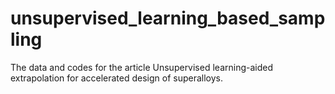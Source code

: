 # unsupervised_learning_based_sampling
The data and codes for the article Unsupervised learning-aided extrapolation for accelerated design of superalloys.
